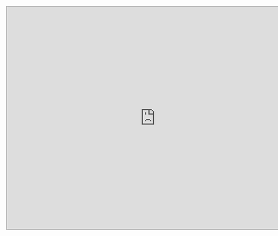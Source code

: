 <iframe src="https://calendar.google.com/calendar/embed?height=600&amp;wkst=2&amp;bgcolor=%23ffffff&amp;ctz=Europe%2FLondon&amp;src=bXIzNmRiOGMydmhkbm43a2I0NTA5bTB0ZzRAZ3JvdXAuY2FsZW5kYXIuZ29vZ2xlLmNvbQ&amp;color=%23EF6C00&amp;showNav=1&amp;showTabs=1&amp;title=FfF%20Landau%20Termine" style="border:solid 1px #777" width="800" height="600" frameborder="0" scrolling="no"></iframe>
